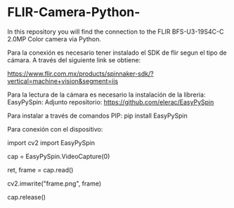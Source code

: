 # FLIR-Camera-Python-
In this repository you will find the connection to the FLIR BFS-U3-19S4C-C 2.0MP Color camera via Python. 


Para la conexión es necesario tener instalado el SDK de flir segun el tipo de cámara. 
A través del siguiente link se obtiene: 

https://www.flir.com.mx/products/spinnaker-sdk/?vertical=machine+vision&segment=iis

Para la lectura de la cámara es necesario la instalación de la libreria: EasyPySpin: 
Adjunto repositorio: 
https://github.com/elerac/EasyPySpin

Para instalar a través de comandos PIP: 
pip install EasyPySpin

Para conexión con el dispositivo: 

import cv2
import EasyPySpin

cap = EasyPySpin.VideoCapture(0)

ret, frame = cap.read()

cv2.imwrite("frame.png", frame)
    
cap.release()

